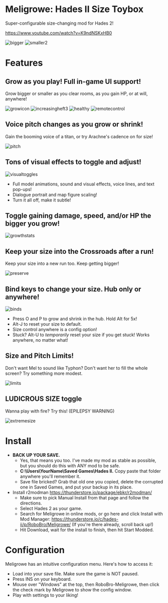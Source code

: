 # Meligrowe: Hades II Size Toybox

Super-configurable size-changing mod for Hades 2!

https://www.youtube.com/watch?v=K9ndNSKxHB0

![bigger](https://github.com/user-attachments/assets/ade23c83-2c38-4e17-bd03-20704d2d1039) ![smaller2](https://github.com/user-attachments/assets/24477b83-1451-46fc-bb95-9e18d9b92620)



# Features

## Grow as you play! Full in-game UI support!
Grow bigger or smaller as you clear rooms, as you gain HP, or at will, anywhere!
  
  ![growicon](https://github.com/user-attachments/assets/a8d336b5-a053-4e6c-a370-efb1f598d62a)
  ![increasingheft3](https://github.com/user-attachments/assets/afe5b189-8d40-4e5b-b71e-a00b4ef2c235)
  ![healthy](https://github.com/user-attachments/assets/1ffe6dbd-d682-4510-8311-cfe004289f47)
  ![remotecontrol](https://github.com/user-attachments/assets/d5a6ebb8-26bb-4c4c-9eae-7b94d0feec15)
  
## Voice pitch changes as you grow or shrink!
Gain the booming voice of a titan, or try Arachne's cadence on for size!

![pitch](https://github.com/user-attachments/assets/c0d64ee5-b16b-4a76-9a15-a7fa9e194c33)

## Tons of visual effects to toggle and adjust!
   
  ![visualtoggles](https://github.com/user-attachments/assets/25e4cfb2-adfc-48c9-a3b2-987e8fb11aff)
  
  - Full model animations, sound and visual effects, voice lines, and text pop-ups!
  - Dialogue portrait and map figure scaling!
  - Turn it all off, make it subtle!
## Toggle gaining damage, speed, and/or HP the bigger you grow!

  ![growthstats](https://github.com/user-attachments/assets/7bab2842-ccf4-434d-8313-78b3af5deafc)
  
## Keep your size into the Crossroads after a run!
  Keep your size into a new run too. Keep getting bigger!
  
  ![preserve](https://github.com/user-attachments/assets/5d4eb53c-a6aa-4814-ac12-4a1825a37a33)
  
## Bind keys to change your size. Hub only or anywhere!

  ![binds](https://github.com/user-attachments/assets/342e2c45-5970-4430-96f8-2b55d69df903)
  
  - Press O and P to grow and shrink in the hub. Hold Alt for 5x!
  - Alt-J to reset your size to default.
  - Size control anywhere is a config option!
  - Stuck? Alt-U to _temporarily_ reset your size if you get stuck! Works anywhere, no matter what!
## Size and Pitch Limits!
  Don't want Mel to sound like Typhon? Don't want her to fill the whole screen? Try something more modest.

  ![limits](https://github.com/user-attachments/assets/34c32f63-f51a-44dc-9b7b-bb834638a114)
  
## LUDICROUS SIZE toggle
  Wanna play with fire? Try this! (EPILEPSY WARNING)
  
  ![extremesize](https://github.com/user-attachments/assets/a45be1c6-47c0-4b60-be5b-78c5e248f960)

# Install

- **BACK UP YOUR SAVE.**
  - Yes, that means you too. I've made my mod as stable as possible, but you should do this with ANY mod to be safe.
  - **C:\Users\YourName\Saved Games\Hades II.** Copy paste that folder anywhere you'll remember it.
  - Save file bricked? Grab that old one you copied, delete the corrupted one in Saved Games, and put your backup in its place.
- Install r2modman https://thunderstore.io/package/ebkr/r2modman/
  - Make sure to pick Manual Install from that page and follow the directions.
  - Select Hades 2 as your game.
  - Search for Meligrowe in online mods, or go here and click Install with Mod Manager: https://thunderstore.io/c/hades-ii/p/RoboBro/Meligrowe/ (If you're there already, scroll back up!)
  - Hit Download, wait for the install to finish, then hit Start Modded.

# Configuration

Meligrowe has an intuitive configuration menu. Here's how to access it:

- Load into your save file. Make sure the game is NOT paused.
- Press INS on your keyboard.
- Mouse over "Windows" at the top, then RoboBro-Meligrowe, then click the check mark by Meligrowe to show the config window.
- Play with settings to your liking!

